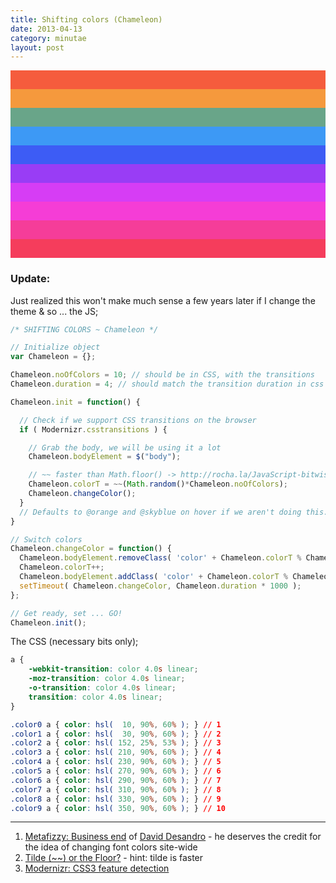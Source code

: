 ```yaml
---
title: Shifting colors (Chameleon)
date: 2013-04-13
category: minutae
layout: post
---
```


<div markdown="1" style="width: 100%; height: 30px; background-color: hsl(  10, 90%, 60% );"></div>
<div markdown="1" style="width: 100%; height: 30px; background-color: hsl(  30, 90%, 60% );"></div>
<div markdown="1" style="width: 100%; height: 30px; background-color: hsl( 152, 25%, 53% );"></div>
<div markdown="1" style="width: 100%; height: 30px; background-color: hsl( 210, 90%, 60% );"></div>
<div markdown="1" style="width: 100%; height: 30px; background-color: hsl( 230, 90%, 60% );"></div>
<div markdown="1" style="width: 100%; height: 30px; background-color: hsl( 270, 90%, 60% );"></div>
<div markdown="1" style="width: 100%; height: 30px; background-color: hsl( 290, 90%, 60% );"></div>
<div markdown="1" style="width: 100%; height: 30px; background-color: hsl( 310, 90%, 60% );"></div>
<div markdown="1" style="width: 100%; height: 30px; background-color: hsl( 330, 90%, 60% );"></div>
<div markdown="1" style="width: 100%; height: 30px; background-color: hsl( 350, 90%, 60% );"></div>

### Update: ###

Just realized this won't make much sense a few years later if I change the theme
& so ... the JS;

``` javascript
/* SHIFTING COLORS ~ Chameleon */

// Initialize object
var Chameleon = {};

Chameleon.noOfColors = 10; // should be in CSS, with the transitions
Chameleon.duration = 4; // should match the transition duration in css

Chameleon.init = function() {

  // Check if we support CSS transitions on the browser
  if ( Modernizr.csstransitions ) {

    // Grab the body, we will be using it a lot
    Chameleon.bodyElement = $("body");

    // ~~ faster than Math.floor() -> http://rocha.la/JavaScript-bitwise-operators-in-practice
    Chameleon.colorT = ~~(Math.random()*Chameleon.noOfColors);
    Chameleon.changeColor();
  }
  // Defaults to @orange and @skyblue on hover if we aren't doing this.
}

// Switch colors
Chameleon.changeColor = function() {
  Chameleon.bodyElement.removeClass( 'color' + Chameleon.colorT % Chameleon.noOfColors );
  Chameleon.colorT++;
  Chameleon.bodyElement.addClass( 'color' + Chameleon.colorT % Chameleon.noOfColors );
  setTimeout( Chameleon.changeColor, Chameleon.duration * 1000 );
};

// Get ready, set ... GO!
Chameleon.init();
```

The CSS (necessary bits only);

``` css
a {
    -webkit-transition: color 4.0s linear;
    -moz-transition: color 4.0s linear;
    -o-transition: color 4.0s linear;
    transition: color 4.0s linear;
}

.color0 a { color: hsl(  10, 90%, 60% ); } // 1
.color1 a { color: hsl(  30, 90%, 60% ); } // 2
.color2 a { color: hsl( 152, 25%, 53% ); } // 3
.color3 a { color: hsl( 210, 90%, 60% ); } // 4
.color4 a { color: hsl( 230, 90%, 60% ); } // 5
.color5 a { color: hsl( 270, 90%, 60% ); } // 6
.color6 a { color: hsl( 290, 90%, 60% ); } // 7
.color7 a { color: hsl( 310, 90%, 60% ); } // 8
.color8 a { color: hsl( 330, 90%, 60% ); } // 9
.color9 a { color: hsl( 350, 90%, 60% ); } // 10
```

---

1. [Metafizzy: Business end](http://metafizzy.co/) of [David Desandro](http://desandro.com/) - he deserves the credit for the idea of changing font colors site-wide
2. [Tilde (~~) or the Floor?](http://rocha.la/JavaScript-bitwise-operators-in-practice) - hint: tilde is faster
3. [Modernizr: CSS3 feature detection](http://modernizr.com/docs/#features-css)
